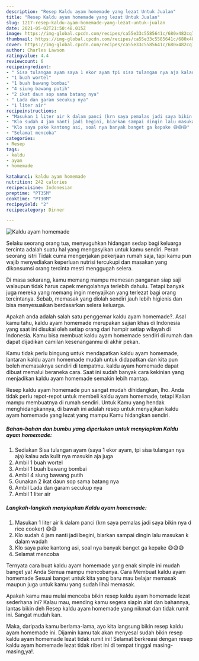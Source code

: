 ```yaml
---
description: "Resep Kaldu ayam homemade yang lezat Untuk Jualan"
title: "Resep Kaldu ayam homemade yang lezat Untuk Jualan"
slug: 1217-resep-kaldu-ayam-homemade-yang-lezat-untuk-jualan
date: 2021-05-02T21:50:48.015Z
image: https://img-global.cpcdn.com/recipes/ca55e33c5585641c/680x482cq70/kaldu-ayam-homemade-foto-resep-utama.jpg
thumbnail: https://img-global.cpcdn.com/recipes/ca55e33c5585641c/680x482cq70/kaldu-ayam-homemade-foto-resep-utama.jpg
cover: https://img-global.cpcdn.com/recipes/ca55e33c5585641c/680x482cq70/kaldu-ayam-homemade-foto-resep-utama.jpg
author: Charles Lawson
ratingvalue: 4.4
reviewcount: 6
recipeingredient:
- " Sisa tulangan ayam saya 1 ekor ayam tpi sisa tulangan nya aja kalau ada kulit nya masukin aja juga"
- "1 buah wortel"
- "1 buah bawang bombai"
- "4 siung bawang putih"
- "2 ikat daun sop sama batang nya"
- " Lada dan garam secukup nya"
- "1 liter air"
recipeinstructions:
- "Masukan 1 liter air k dalam panci (krn saya pemalas jadi saya bikin nya d rice cooker) 😅😅"
- "Klo sudah 4 jam nanti jadi begini, biarkan sampai dingin lalu masukan k dalam wadah"
- "Klo saya pake kantong asi, soal nya banyak banget ga kepake 😅😅😅"
- "Selamat mencoba"
categories:
- Resep
tags:
- kaldu
- ayam
- homemade

katakunci: kaldu ayam homemade 
nutrition: 242 calories
recipecuisine: Indonesian
preptime: "PT35M"
cooktime: "PT30M"
recipeyield: "2"
recipecategory: Dinner

---
```



![Kaldu ayam homemade](https://img-global.cpcdn.com/recipes/ca55e33c5585641c/680x482cq70/kaldu-ayam-homemade-foto-resep-utama.jpg)

Selaku seorang orang tua, menyuguhkan hidangan sedap bagi keluarga tercinta adalah suatu hal yang mengasyikan untuk kamu sendiri. Peran seorang istri Tidak cuma mengerjakan pekerjaan rumah saja, tapi kamu pun wajib menyediakan keperluan nutrisi tercukupi dan masakan yang dikonsumsi orang tercinta mesti menggugah selera.

Di masa  sekarang, kamu memang mampu memesan panganan siap saji walaupun tidak harus capek mengolahnya terlebih dahulu. Tetapi banyak juga mereka yang memang ingin menyajikan yang terlezat bagi orang tercintanya. Sebab, memasak yang diolah sendiri jauh lebih higienis dan bisa menyesuaikan berdasarkan selera keluarga. 



Apakah anda adalah salah satu penggemar kaldu ayam homemade?. Asal kamu tahu, kaldu ayam homemade merupakan sajian khas di Indonesia yang saat ini disukai oleh setiap orang dari hampir setiap wilayah di Indonesia. Kamu bisa membuat kaldu ayam homemade sendiri di rumah dan dapat dijadikan camilan kesenanganmu di akhir pekan.

Kamu tidak perlu bingung untuk mendapatkan kaldu ayam homemade, lantaran kaldu ayam homemade mudah untuk didapatkan dan kita pun boleh memasaknya sendiri di tempatmu. kaldu ayam homemade dapat dibuat memalui beraneka cara. Saat ini sudah banyak cara kekinian yang menjadikan kaldu ayam homemade semakin lebih mantap.

Resep kaldu ayam homemade pun sangat mudah dihidangkan, lho. Anda tidak perlu repot-repot untuk membeli kaldu ayam homemade, tetapi Kalian mampu membuatnya di rumah sendiri. Untuk Kamu yang hendak menghidangkannya, di bawah ini adalah resep untuk menyajikan kaldu ayam homemade yang lezat yang mampu Kamu hidangkan sendiri.

<!--inarticleads1-->

##### Bahan-bahan dan bumbu yang diperlukan untuk menyiapkan Kaldu ayam homemade:

1. Sediakan  Sisa tulangan ayam (saya 1 ekor ayam, tpi sisa tulangan nya aja) kalau ada kulit nya masukin aja juga
1. Ambil 1 buah wortel
1. Ambil 1 buah bawang bombai
1. Ambil 4 siung bawang putih
1. Gunakan 2 ikat daun sop sama batang nya
1. Ambil  Lada dan garam secukup nya
1. Ambil 1 liter air




<!--inarticleads2-->

##### Langkah-langkah menyiapkan Kaldu ayam homemade:

1. Masukan 1 liter air k dalam panci (krn saya pemalas jadi saya bikin nya d rice cooker) 😅😅
1. Klo sudah 4 jam nanti jadi begini, biarkan sampai dingin lalu masukan k dalam wadah
1. Klo saya pake kantong asi, soal nya banyak banget ga kepake 😅😅😅
1. Selamat mencoba




Ternyata cara buat kaldu ayam homemade yang enak simple ini mudah banget ya! Anda Semua mampu mencobanya. Cara Membuat kaldu ayam homemade Sesuai banget untuk kita yang baru mau belajar memasak maupun juga untuk kamu yang sudah lihai memasak.

Apakah kamu mau mulai mencoba bikin resep kaldu ayam homemade lezat sederhana ini? Kalau mau, mending kamu segera siapin alat dan bahannya, lantas bikin deh Resep kaldu ayam homemade yang nikmat dan tidak rumit ini. Sangat mudah kan. 

Maka, daripada kamu berlama-lama, ayo kita langsung bikin resep kaldu ayam homemade ini. Dijamin kamu tak akan menyesal sudah bikin resep kaldu ayam homemade lezat tidak rumit ini! Selamat berkreasi dengan resep kaldu ayam homemade lezat tidak ribet ini di tempat tinggal masing-masing,ya!.

